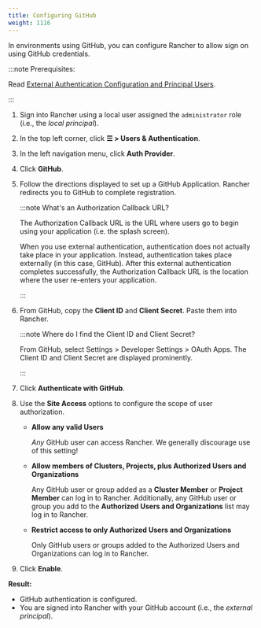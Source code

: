 ```yaml
---
title: Configuring GitHub
weight: 1116
---
```


In environments using GitHub, you can configure Rancher to allow sign on using GitHub credentials.

:::note Prerequisites:

Read [External Authentication Configuration and Principal Users]({{<baseurl>}}/rancher/v2.6/en/admin-settings/authentication/#external-authentication-configuration-and-principal-users).

:::

1.  Sign into Rancher using a local user assigned the `administrator` role (i.e., the _local principal_).
1.	In the top left corner, click **☰ > Users & Authentication**.
1. In the left navigation menu, click **Auth Provider**.
1. Click **GitHub**.
1.	Follow the directions displayed to set up a GitHub Application. Rancher redirects you to GitHub to complete registration.

	:::note What's an Authorization Callback URL?
	
	The Authorization Callback URL is the URL where users go to begin using your application (i.e. the splash screen).

	When you use external authentication, authentication does not actually take place in your application. Instead, authentication takes place externally (in this case, GitHub). After this external authentication completes successfully, the Authorization Callback URL is the location where the user re-enters your application.

	:::

1. From GitHub, copy the **Client ID** and **Client Secret**. Paste them into Rancher.

	:::note Where do I find the Client ID and Client Secret?
	
	From GitHub, select Settings > Developer Settings > OAuth Apps. The Client ID and Client Secret are displayed prominently.

	:::

1.	Click **Authenticate with GitHub**.

1.	Use the **Site Access** options to configure the scope of user authorization.

	-	**Allow any valid Users**

		_Any_ GitHub user can access Rancher. We generally discourage use of this setting!

	-	**Allow members of Clusters, Projects, plus Authorized Users and Organizations**

		Any GitHub user or group added as a **Cluster Member** or **Project Member** can log in to Rancher. Additionally, any GitHub user or group you add to the **Authorized Users and Organizations** list may log in to Rancher.

	-	**Restrict access to only Authorized Users and Organizations**

		Only GitHub users or groups added to the Authorized Users and Organizations can log in to Rancher.
		<br/>
1.	Click **Enable**.

**Result:**

- GitHub authentication is configured.
- You are signed into Rancher with your GitHub account (i.e., the _external principal_).
